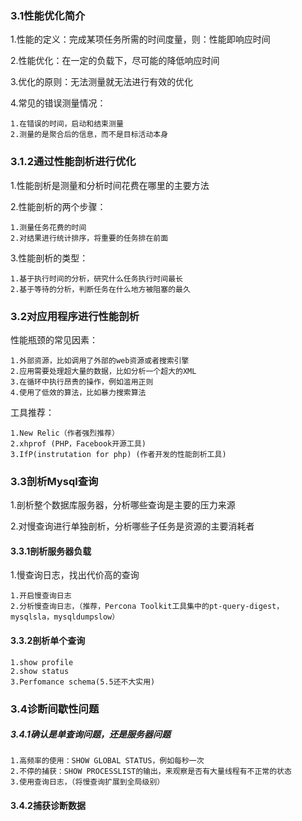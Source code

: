 ### 3.1性能优化简介
1.性能的定义：完成某项任务所需的时间度量，则：性能即响应时间

2.性能优化：在一定的负载下，尽可能的降低响应时间

3.优化的原则：无法测量就无法进行有效的优化

4.常见的错误测量情况：

    1.在错误的时间，启动和结束测量
    2.测量的是聚合后的信息，而不是目标活动本身

### 3.1.2通过性能剖析进行优化

1.性能剖析是测量和分析时间花费在哪里的主要方法

2.性能剖析的两个步骤：

    1.测量任务花费的时间
    2.对结果进行统计排序，将重要的任务排在前面
    
3.性能剖析的类型：

    1.基于执行时间的分析，研究什么任务执行时间最长
    2.基于等待的分析，判断任务在什么地方被阻塞的最久
    
### 3.2对应用程序进行性能剖析

性能瓶颈的常见因素：

    1.外部资源，比如调用了外部的web资源或者搜索引擎
    2.应用需要处理超大量的数据，比如分析一个超大的XML
    3.在循环中执行昂贵的操作，例如滥用正则
    4.使用了低效的算法，比如暴力搜索算法
    
工具推荐：

    1.New Relic（作者强烈推荐）
    2.xhprof (PHP，Facebook开源工具)
    3.IfP(instrutation for php) (作者开发的性能剖析工具)
    
### 3.3剖析Mysql查询

1.剖析整个数据库服务器，分析哪些查询是主要的压力来源

2.对慢查询进行单独剖析，分析哪些子任务是资源的主要消耗者

#### 3.3.1剖析服务器负载

1.慢查询日志，找出代价高的查询

    1.开启慢查询日志
    2.分析慢查询日志，（推荐，Percona Toolkit工具集中的pt-query-digest，mysqlsla，mysqldumpslow）

#### 3.3.2剖析单个查询
    1.show profile
    2.show status
    3.Perfomance schema(5.5还不大实用)
    
### 3.4诊断间歇性问题

##### 3.4.1确认是单查询问题，还是服务器问题

    1.高频率的使用：SHOW GLOBAL STATUS，例如每秒一次
    2.不停的捕获：SHOW PROCESSLIST的输出，来观察是否有大量线程有不正常的状态
    3.使用查询日志，（将慢查询扩展到全局级别）
    
#### 3.4.2捕获诊断数据                          

    
